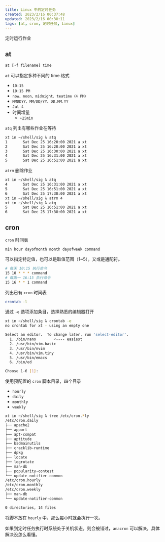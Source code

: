 ```yaml
---
title: Linux 中的定时任务
created: 2023/2/16 00:37:48
updated: 2023/2/16 00:38:11
tags: [at, cron, 定时任务, Linux]
---
```


定时运行作业

## at

```bash
at [-f filename] time
```

`at` 可以指定多种不同的 time 格式

- `10:15`
- `10:15 PM`
- `now、noon、midnight、teatime（4 PM）`
- `MMDDYY、MM/DD/YY、DD.MM.YY`
- `Jul 4`
- 时间增量
  - `+25min`

`atq` 列出有哪些作业在等待

```bash
xt in ~/shell/sig λ atq
1       Sat Dec 25 16:20:00 2021 a xt
2       Sat Dec 25 16:20:00 2021 a xt
3       Sat Dec 25 16:30:00 2021 a xt
4       Sat Dec 25 16:31:00 2021 a xt
5       Sat Dec 25 16:51:00 2021 a xt
```

`atrm` 删除作业

```bash
xt in ~/shell/sig λ atq
4       Sat Dec 25 16:31:00 2021 a xt
5       Sat Dec 25 16:51:00 2021 a xt
6       Sat Dec 25 17:38:00 2021 a xt
xt in ~/shell/sig λ atrm 4
xt in ~/shell/sig λ atq
5       Sat Dec 25 16:51:00 2021 a xt
6       Sat Dec 25 17:38:00 2021 a xt
```

## cron

`cron` 时间表

```plain
min hour dayofmonth month dayofweek command
```

可以指定特定值，也可以是取值范围（1~5），又或是通配符。

```bash
# 每天 10:15 执行命令
15 10 * * * command
# 每周一 16:15 执行命令
15 16 * * 1 command
```

列出已有 `cron` 时间表

```bash
crontab -l
```

通过 `-e` 选项添加条目，选择熟悉的编辑器打开

```bash
xt in ~/shell/sig λ crontab -e
no crontab for xt - using an empty one

Select an editor.  To change later, run 'select-editor'.
  1. /bin/nano        <---- easiest
  2. /usr/bin/vim.basic
  3. /usr/bin/nvim
  4. /usr/bin/vim.tiny
  5. /usr/bin/emacs
  6. /bin/ed

Choose 1-6 [1]:
```

使用预配置的 `cron` 脚本目录，四个目录

- `hourly`
- `daily`
- `monthly`
- `weekly`

```bash
xt in ~/shell/sig λ tree /etc/cron.*ly
/etc/cron.daily
├── apache2
├── apport
├── apt-compat
├── aptitude
├── bsdmainutils
├── cracklib-runtime
├── dpkg
├── locate
├── logrotate
├── man-db
├── popularity-contest
└── update-notifier-common
/etc/cron.hourly
/etc/cron.monthly
/etc/cron.weekly
├── man-db
└── update-notifier-common

0 directories, 14 files
```

将脚本放在 `hourly` 中，那么每小时就会执行一次。

如果到定时任务执行时系统处于关机状态，则会被错过，`anacron` 可以解决，具体解决没怎么看懂。
